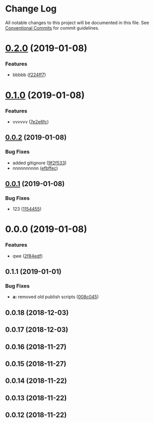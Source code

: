 # Change Log

All notable changes to this project will be documented in this file.
See [Conventional Commits](https://conventionalcommits.org) for commit guidelines.

# [0.2.0](https://github.com/nspire909/ng-timer/compare/@devrec/ng-timer@0.1.0...@devrec/ng-timer@0.2.0) (2019-01-08)


### Features

* bbbbb ([f224ff7](https://github.com/nspire909/ng-timer/commit/f224ff7))





# [0.1.0](https://github.com/nspire909/ng-timer/compare/@devrec/ng-timer@0.0.2...@devrec/ng-timer@0.1.0) (2019-01-08)


### Features

* vvvvvv ([7e2e6fc](https://github.com/nspire909/ng-timer/commit/7e2e6fc))





## [0.0.2](https://github.com/nspire909/ng-timer/compare/@devrec/ng-timer@0.0.1...@devrec/ng-timer@0.0.2) (2019-01-08)


### Bug Fixes

* added gitignore ([9f2f533](https://github.com/nspire909/ng-timer/commit/9f2f533))
* nnnnnnnnnn ([efbffec](https://github.com/nspire909/ng-timer/commit/efbffec))





## [0.0.1](https://github.com/nspire909/ng-timer/compare/@devrec/ng-timer@0.0.0...@devrec/ng-timer@0.0.1) (2019-01-08)


### Bug Fixes

* 123 ([1154455](https://github.com/nspire909/ng-timer/commit/1154455))





# 0.0.0 (2019-01-08)


### Features

* qwe ([2f84edf](https://github.com/nspire909/ng-timer/commit/2f84edf))



## 0.1.1 (2019-01-01)


### Bug Fixes

* **a:** removed old publish scripts ([008c045](https://github.com/nspire909/ng-timer/commit/008c045))



## 0.0.18 (2018-12-03)



## 0.0.17 (2018-12-03)



## 0.0.16 (2018-11-27)



## 0.0.15 (2018-11-27)



## 0.0.14 (2018-11-22)



## 0.0.13 (2018-11-22)



## 0.0.12 (2018-11-22)
